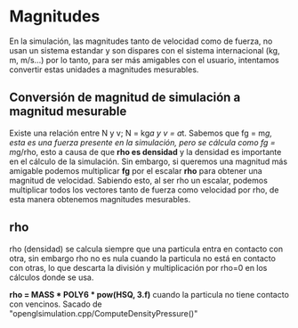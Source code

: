 # Magnitudes #
En la simulación, las magnitudes tanto de velocidad como de fuerza, no usan un sistema estandar y son dispares con el sistema internacional
(kg, m, m/s...) por lo tanto, para ser más amigables con el usuario, intentamos convertir estas unidades a magnitudes mesurables.

## Conversión de magnitud de simulación a magnitud mesurable ##
Existe una relación entre N y v; N = kg*a y v = a*t. Sabemos que fg = m*g, esta es una fuerza presente en la simulación, pero se cálcula
como fg = m*g/rho, esto a causa de que __rho es densidad__ y la densidad es importante en el cálculo de la simulación. Sin embargo, si queremos
una magnitud más amigable podemos multiplicar __fg__ por el escalar __rho__ para obtener una magnitud de velocidad. Sabiendo esto, al ser rho
un escalar, podemos multiplicar todos los vectores tanto de fuerza como velocidad por rho, de esta manera obtenemos magnitudes mesurables.

## rho ##
rho (densidad) se calcula siempre que una particula entra en contacto con otra, sin embargo rho no es nula cuando la particula no está en contacto
con otras, lo que descarta la división y multiplicación por rho=0 en los cálculos donde se usa.

__rho = MASS * POLY6 * pow(HSQ, 3.f)__ cuando la particula no tiene contacto con vencinos. Sacado de "openglsimulation.cpp/ComputeDensityPressure()"
